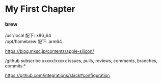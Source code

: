 # My First Chapter

### brew

/usr/local 配下: x86_64  
/opt/homebrew 配下: arm64  
  
https://blog.mksc.jp/contents/apple-silicon/

/github subscribe xxxxx/xxxxx issues, pulls, reviews, comments, branches, commits:*

https://github.com/integrations/slack#configuration
